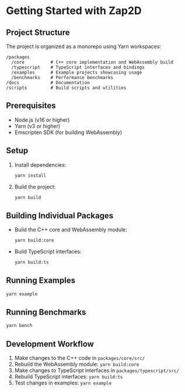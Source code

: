 # Getting Started with Zap2D

## Project Structure

The project is organized as a monorepo using Yarn workspaces:

```
/packages
  /core          # C++ core implementation and WebAssembly build
  /typescript    # TypeScript interfaces and bindings
  /examples      # Example projects showcasing usage
  /benchmarks    # Performance benchmarks
/docs            # Documentation
/scripts         # Build scripts and utilities
```

## Prerequisites

- Node.js (v16 or higher)
- Yarn (v3 or higher)
- Emscripten SDK (for building WebAssembly)

## Setup

1. Install dependencies:
   ```bash
   yarn install
   ```

2. Build the project:
   ```bash
   yarn build
   ```

## Building Individual Packages

- Build the C++ core and WebAssembly module:
  ```bash
  yarn build:core
  ```

- Build TypeScript interfaces:
  ```bash
  yarn build:ts
  ```

## Running Examples

```bash
yarn example
```

## Running Benchmarks

```bash
yarn bench
```

## Development Workflow

1. Make changes to the C++ code in `packages/core/src/`
2. Rebuild the WebAssembly module: `yarn build:core`
3. Make changes to TypeScript interfaces in `packages/typescript/src/`
4. Rebuild TypeScript interfaces: `yarn build:ts`
5. Test changes in examples: `yarn example`